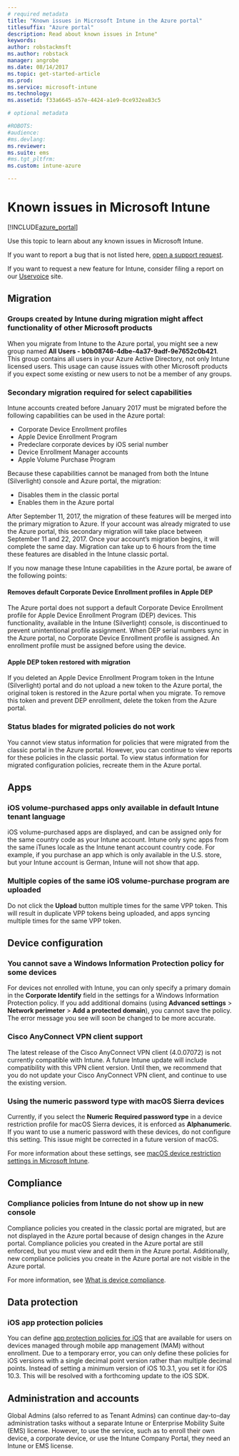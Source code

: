```yaml
---
# required metadata
title: "Known issues in Microsoft Intune in the Azure portal"
titlesuffix: "Azure portal"
description: Read about known issues in Intune"
keywords:
author: robstackmsft
ms.author: robstack
manager: angrobe
ms.date: 08/14/2017
ms.topic: get-started-article
ms.prod:
ms.service: microsoft-intune
ms.technology:
ms.assetid: f33a6645-a57e-4424-a1e9-0ce932ea83c5

# optional metadata

#ROBOTS:
#audience:
#ms.devlang:
ms.reviewer:
ms.suite: ems
#ms.tgt_pltfrm:
ms.custom: intune-azure

---
```


# Known issues in Microsoft Intune


[!INCLUDE[azure_portal](./includes/azure_portal.md)]


Use this topic to learn about any known issues in Microsoft Intune.

If you want to report a bug that is not listed here, [open a support request](get-support.md).

If you want to request a new feature for Intune, consider filing a report on our [Uservoice](https://microsoftintune.uservoice.com/forums/291681-ideas/category/189016-azure-admin-console) site.

## Migration

### Groups created by Intune during migration might affect functionality of other Microsoft products

When you migrate from Intune to the Azure portal, you might see a new group named **All Users - b0b08746-4dbe-4a37-9adf-9e7652c0b421**. This group contains all users in your Azure Active Directory, not only Intune licensed users. This usage can cause issues with other Microsoft products if you expect some existing or new users to not be a member of any groups.

### Secondary migration required for select capabilities

Intune accounts created before January 2017 must be migrated before the following capabilities can be used in the Azure portal:

- Corporate Device Enrollment profiles
- Apple Device Enrollment Program
- Predeclare corporate devices by iOS serial number
- Device Enrollment Manager accounts
- Apple Volume Purchase Program

Because these capabilities cannot be managed from both the Intune (Silverlight) console and Azure portal, the migration:
- Disables them in the classic portal
- Enables them in the Azure portal  

After September 11, 2017, the migration of these features will be merged into the primary migration to Azure. If your account was already migrated to use the Azure portal, this secondary migration will take place between September 11 and 22, 2017. Once your account’s migration begins, it will complete the same day. Migration can take up to 6 hours from the time these features are disabled in the Intune classic portal.

If you now manage these Intune capabilities in the Azure portal, be aware of the following points:

#### Removes default Corporate Device Enrollment profiles in Apple DEP
The Azure portal does not support a default Corporate Device Enrollment profile for Apple Device Enrollment Program (DEP) devices. This functionality, available in the Intune (Silverlight) console, is discontinued to prevent unintentional profile assignment. When DEP serial numbers sync in the Azure portal, no Corporate Device Enrollment profile is assigned. An enrollment profile must be assigned before using the device.

#### Apple DEP token restored with migration

If you deleted an Apple Device Enrollment Program token in the Intune (Silverlight) portal and do not upload a new token to the Azure portal, the original token is restored in the Azure portal when you migrate. To remove this token and prevent DEP enrollment, delete the token from the Azure portal.

### Status blades for migrated policies do not work

You cannot view status information for policies that were migrated from the classic portal in the Azure portal. However, you can continue to view reports for these policies in the classic portal. To view status information for migrated configuration policies, recreate them in the Azure portal.

## Apps

### iOS volume-purchased apps only available in default Intune tenant language
iOS volume-purchased apps are displayed, and can be assigned only for the same country code as your Intune account. Intune only sync apps from the same iTunes locale as the Intune tenant account country code. For example, if you purchase an app which is only available in the U.S. store, but your Intune account is German, Intune will not show that app.

### Multiple copies of the same iOS volume-purchase program are uploaded
Do not click the **Upload** button multiple times for the same VPP token. This will result in duplicate VPP tokens being uploaded, and apps syncing multiple times for the same VPP token.

<!-- ## Groups -->

## Device configuration

### You cannot save a Windows Information Protection policy for some devices

For devices not enrolled with Intune, you can only specify a primary domain in the **Corporate Identify** field in the settings for a Windows Information Protection policy.
If you add additional domains (using **Advanced settings** > **Network perimeter** > **Add a protected domain**), you cannot save the policy. The error message you see will soon be changed to be more accurate.

### Cisco AnyConnect VPN client support

The latest release of the Cisco AnyConnect VPN client (4.0.07072) is not currently compatible with Intune.
A future Intune update will include compatibility with this VPN client version. Until then, we recommend that you do not update your Cisco AnyConnect VPN client, and continue to use the existing version.

### Using the numeric password type with macOS Sierra devices

Currently, if you select the **Numeric** **Required password type** in a device restriction profile for macOS Sierra devices, it is enforced as **Alphanumeric**. If you want to use a numeric password with these devices, do not configure this setting.
This issue might be corrected in a future version of macOS.

For more information about these settings, see [macOS device restriction settings in Microsoft Intune](device-restrictions-macos.md).

## Compliance

### Compliance policies from Intune do not show up in new console

Compliance policies you created in the classic portal are migrated, but are not displayed in the Azure portal because of design changes in the Azure portal. Compliance policies you created in the Azure portal are still enforced, but you must view and edit them in the Azure portal.
Additionally, new compliance policies you create in the Azure portal are not visible in the Azure portal.

For more information, see [What is device compliance](device-compliance.md).

<!-- ## Enrollment -->


## Data protection

### iOS app protection policies

You can define [app protection policies for iOS](app-protection-policy-settings-ios.md) that are available for users on devices managed through mobile app management (MAM) without enrollment. Due to a temporary error, you can only define these policies for iOS versions with a single decimal point version rather than multiple decimal points. Instead of setting a minimum version of iOS 10.3.1, you set it for iOS 10.3. This will be resolved with a forthcoming update to the iOS SDK.


## Administration and accounts

Global Admins (also referred to as Tenant Admins) can continue day-to-day administration tasks without a separate Intune or Enterprise Mobility Suite (EMS) license. However, to use the service, such as to enroll their own device, a corporate device, or use the Intune Company Portal, they need an Intune or EMS license.

<!-- ## Additional items -->
